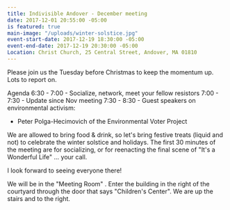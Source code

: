 ```yaml
---
title: Indivisible Andover - December meeting
date: 2017-12-01 20:55:00 -05:00
is featured: true
main-image: "/uploads/winter-solstice.jpg"
event-start-date: 2017-12-19 18:30:00 -05:00
event-end-date: 2017-12-19 20:30:00 -05:00
Location: Christ Church, 25 Central Street, Andover, MA 01810
---
```


Please join us the Tuesday before Christmas to keep the momentum up. Lots to report on. 

Agenda
6:30 - 7:00 - Socialize, network, meet your fellow resistors
7:00 - 7:30 - Update since Nov meeting
7:30 - 8:30 - Guest speakers on environmental activism:
- Peter Polga-Hecimovich of the Environmental Voter Project 

We are allowed to bring food & drink, so let's bring festive treats (liquid and not) to celebrate the winter solstice and holidays. The first 30 minutes of the meeting are for socializing, or for reenacting the final scene of "It's a Wonderful Life" ... your call. 

I look forward to seeing everyone there!

We will be in the "Meeting Room" . Enter the building in the right of the courtyard through the door that says "Children's Center". We are up the stairs and to the right. 